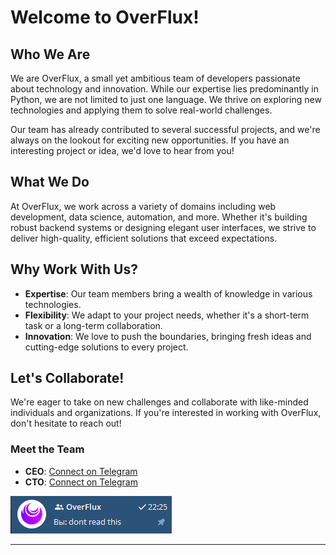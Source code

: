 # Welcome to OverFlux!

## Who We Are

We are OverFlux, a small yet ambitious team of developers passionate about technology and innovation. While our expertise lies predominantly in Python, we are not limited to just one language. We thrive on exploring new technologies and applying them to solve real-world challenges.

Our team has already contributed to several successful projects, and we're always on the lookout for exciting new opportunities. If you have an interesting project or idea, we'd love to hear from you!

## What We Do

At OverFlux, we work across a variety of domains including web development, data science, automation, and more. Whether it's building robust backend systems or designing elegant user interfaces, we strive to deliver high-quality, efficient solutions that exceed expectations.

## Why Work With Us?

- **Expertise**: Our team members bring a wealth of knowledge in various technologies.
- **Flexibility**: We adapt to your project needs, whether it's a short-term task or a long-term collaboration.
- **Innovation**: We love to push the boundaries, bringing fresh ideas and cutting-edge solutions to every project.

## Let's Collaborate!

We're eager to take on new challenges and collaborate with like-minded individuals and organizations. If you're interested in working with OverFlux, don't hesitate to reach out!

### Meet the Team

- **CEO**: [Connect on Telegram](https://t.me/AssisFiwt)
- **CTO**: [Connect on Telegram](https://t.me/Ruberoid36)

![Teamwork](images/dev.png)

---
